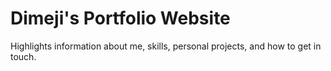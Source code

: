 # Dimeji's Portfolio Website

Highlights information about me, skills, personal projects, and how to get in touch.

